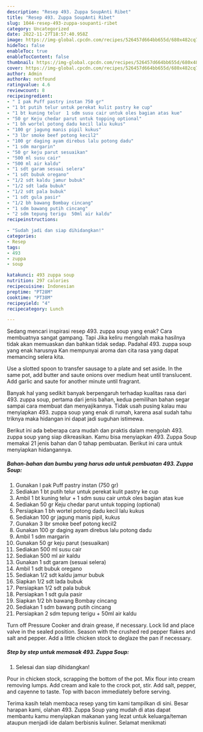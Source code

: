 ```yaml
---
description: "Resep 493. Zuppa SoupAnti Ribet"
title: "Resep 493. Zuppa SoupAnti Ribet"
slug: 1044-resep-493-zuppa-soupanti-ribet
category: Uncategorized
date: 2022-11-27T18:57:40.958Z
image: https://img-global.cpcdn.com/recipes/526457d664bb655d/680x482cq70/493-zuppa-soup-foto-resep-utama.jpg
hideToc: false
enableToc: true
enableTocContent: false
thumbnail: https://img-global.cpcdn.com/recipes/526457d664bb655d/680x482cq70/493-zuppa-soup-foto-resep-utama.jpg
cover: https://img-global.cpcdn.com/recipes/526457d664bb655d/680x482cq70/493-zuppa-soup-foto-resep-utama.jpg
author: Admin
authorAv: notfound
ratingvalue: 4.6
reviewcount: 8
recipeingredient:
- " I pak Puff pastry instan 750 gr"
- "1 bt putih telur untuk perekat kulit pastry ke cup"
- "1 bt kuning telur  1 sdm susu cair untuk oles bagian atas kue"
- "50 gr Keju chedar parut untuk topping optional"
- "1 bh wortel potong dadu kecil lalu kukus"
- "100 gr jagung manis pipil kukus"
- "3 lbr smoke beef potong kecil2"
- "100 gr daging ayam direbus lalu potong dadu"
- "1 sdm margarin"
- "50 gr keju parut sesuaikan"
- "500 ml susu cair"
- "500 ml air kaldu"
- "1 sdt garam sesuai selera"
- "1 sdt bubuk oregano"
- "1/2 sdt kaldu jamur bubuk"
- "1/2 sdt lada bubuk"
- "1/2 sdt pala bubuk"
- "1 sdt gula pasir"
- "1/2 bh bawang Bombay cincang"
- "1 sdm bawang putih cincang"
- "2 sdm tepung terigu  50ml air kaldu"
recipeinstructions:

- "Sudah jadi dan siap dihidangkan!"
categories:
- Resep
tags:
- 493
- zuppa
- soup

katakunci: 493 zuppa soup 
nutrition: 297 calories
recipecuisine: Indonesian
preptime: "PT28M"
cooktime: "PT38M"
recipeyield: "4"
recipecategory: Lunch

---
```



Sedang mencari inspirasi resep 493. zuppa soup yang enak? Cara membuatnya sangat gampang. Tapi Jika keliru mengolah maka hasilnya tidak akan memuaskan dan bahkan tidak sedap. Padahal 493. zuppa soup yang enak harusnya Kan mempunyai aroma dan cita rasa yang dapat memancing selera kita.


Use a slotted spoon to transfer sausage to a plate and set aside. In the same pot, add butter and saute onions over medium heat until translucent. Add garlic and saute for another minute until fragrant.

Banyak hal yang sedikit banyak berpengaruh terhadap kualitas rasa dari 493. zuppa soup, pertama dari jenis bahan, kedua pemilihan bahan segar sampai cara membuat dan menyajikannya. Tidak usah pusing kalau mau menyiapkan 493. zuppa soup yang enak di rumah, karena asal sudah tahu triknya maka hidangan ini dapat jadi suguhan istimewa.


Berikut ini ada beberapa cara mudah dan praktis dalam mengolah 493. zuppa soup yang siap dikreasikan. Kamu bisa menyiapkan 493. Zuppa Soup memakai 21 jenis bahan dan 0 tahap pembuatan. Berikut ini cara untuk menyiapkan hidangannya.

<!--inarticleads1-->

##### Bahan-bahan dan bumbu yang harus ada untuk pembuatan 493. Zuppa Soup:

1. Gunakan  I pak Puff pastry instan (750 gr)
1. Sediakan 1 bt putih telur untuk perekat kulit pastry ke cup
1. Ambil 1 bt kuning telur + 1 sdm susu cair untuk oles bagian atas kue
1. Sediakan 50 gr Keju chedar parut untuk topping (optional)
1. Persiapkan 1 bh wortel potong dadu kecil lalu kukus
1. Sediakan 100 gr jagung manis pipil, kukus
1. Gunakan 3 lbr smoke beef potong kecil2
1. Gunakan 100 gr daging ayam direbus lalu potong dadu
1. Ambil 1 sdm margarin
1. Gunakan 50 gr keju parut (sesuaikan)
1. Sediakan 500 ml susu cair
1. Sediakan 500 ml air kaldu
1. Gunakan 1 sdt garam (sesuai selera)
1. Ambil 1 sdt bubuk oregano
1. Sediakan 1/2 sdt kaldu jamur bubuk
1. Siapkan 1/2 sdt lada bubuk
1. Persiapkan 1/2 sdt pala bubuk
1. Persiapkan 1 sdt gula pasir
1. Siapkan 1/2 bh bawang Bombay cincang
1. Sediakan 1 sdm bawang putih cincang
1. Persiapkan 2 sdm tepung terigu + 50ml air kaldu


Turn off Pressure Cooker and drain grease, if necessary. Lock lid and place valve in the sealed position. Season with the crushed red pepper flakes and salt and pepper. Add a little chicken stock to deglaze the pan if necessary. 

<!--inarticleads2-->

##### Step by step untuk memasak 493. Zuppa Soup:


1. Selesai dan siap dihidangkan!

Pour in chicken stock, scrapping the bottom of the pot. Mix flour into cream removing lumps. Add cream and kale to the crock pot, stir. Add salt, pepper, and cayenne to taste. Top with bacon immediately before serving. 

Terima kasih telah membaca resep yang tim kami tampilkan di sini. Besar harapan kami, olahan 493. Zuppa Soup yang mudah di atas dapat membantu kamu menyiapkan makanan yang lezat untuk keluarga/teman ataupun menjadi ide dalam berbisnis kuliner. Selamat menikmati
